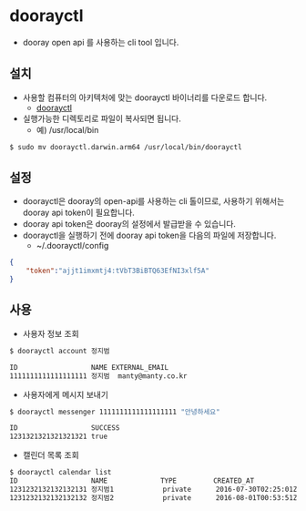 # doorayctl
* dooray open api 를 사용하는 cli tool 입니다.

## 설치
* 사용할 컴퓨터의 아키텍처에 맞는 doorayctl 바이너리를 다운로드 합니다.
  * [doorayctl](https://github.com/dooray-go/doorayctl/releases)
* 실행가능한 디렉토리로 파일이 복사되면 됩니다.
  * 예) /usr/local/bin
```bash
$ sudo mv doorayctl.darwin.arm64 /usr/local/bin/doorayctl

```
## 설정
* doorayctl은 dooray의 open-api를 사용하는 cli 톨이므로, 사용하기 위해서는 dooray api token이 필요합니다.
* dooray api token은 dooray의 설정에서 발급받을 수 있습니다.
* doorayctl을 실행하기 전에 dooray api token을 다음의 파일에 저장합니다. 
    * ~/.doorayctl/config
```json
{
    "token":"ajjt1imxmtj4:tVbT3BiBTQ63EfNI3xlf5A"
}
```     

## 사용
* 사용자 정보 조회
```bash
$ doorayctl account 정지범

ID                  NAME EXTERNAL_EMAIL
1111111111111111111 정지범  manty@manty.co.kr
```

* 사용자에게 메시지 보내기
```bash
$ doorayctl messenger 1111111111111111111 "안녕하세요"

ID                  SUCCESS
1231321321321321321 true

```

* 캘린더 목록 조회
```bash
$ doorayctl calendar list
ID                  NAME             TYPE         CREATED_AT           OWNER
1231232132132132131 정지범1            private      2016-07-30T02:25:01Z 1111111111111111111
1231232132132132132 정지범2            private      2016-08-01T00:53:51Z 1111111111111111111
```